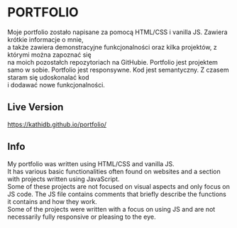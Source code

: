 # PORTFOLIO

Moje portfolio zostało napisane za pomocą HTML/CSS i vanilla JS. Zawiera krótkie informacje o mnie,<br>
a także zawiera demonstracyjne funkcjonalności oraz kilka projektów, z którymi można zapoznać się
<br> na moich pozostałch repozytoriach na GitHubie. Portfolio jest projektem samo w sobie. 
Portfolio jest responsywne. Kod jest semantyczny. Z czasem staram się udoskonalać kod <br>
i dodawać nowe funkcjonalności. 

## Live Version

https://kathidb.github.io/portfolio/

## Info

My portfolio was written using HTML/CSS and vanilla JS.
<br>It has various basic functionalities often found on websites and a section with projects written using JavaScript.
<br> Some of these projects are not focused on visual aspects and only focus on JS code.
The JS file contains comments that briefly describe the functions it contains and how they work.
<br>
Some of the projects were written with a focus on using JS and are not necessarily fully responsive or pleasing to the eye.
